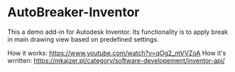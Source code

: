 # AutoBreaker-Inventor

This a demo add-in for Autodesk Inventor. Its functionality is to apply break in main drawing view based on predefined settings.

How it works: https://www.youtube.com/watch?v=qOg2_mVVZoA
How it's wrritten: https://mkajzer.pl/category/software-developement/inventor-api/
